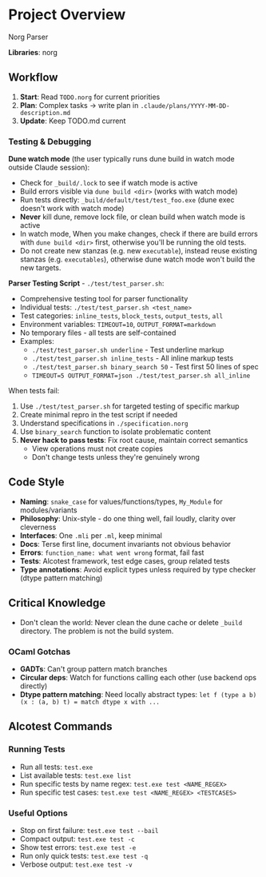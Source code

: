 # Project Overview

Norg Parser

**Libraries**: norg 

## Workflow

1. **Start**: Read `TODO.norg` for current priorities
2. **Plan**: Complex tasks  → write plan in `.claude/plans/YYYY-MM-DD-description.md`
3. **Update**: Keep TODO.md current

### Testing & Debugging

**Dune watch mode** (the user typically runs dune build in watch mode outside Claude session):
- Check for `_build/.lock` to see if watch mode is active
- Build errors visible via `dune build <dir>` (works with watch mode)
- Run tests directly: `_build/default/test/test_foo.exe` (dune exec doesn't work with watch mode)
- **Never** kill dune, remove lock file, or clean build when watch mode is active
- In watch mode, When you make changes, check if there are build errors with `dune build <dir>` first, otherwise you'll be running the old tests.
- Do not create new stanzas (e.g. new `executable`), instead reuse existing stanzas (e.g. `executables`), otherwise dune watch mode won't build the new targets.

**Parser Testing Script** - `./test/test_parser.sh`:
- Comprehensive testing tool for parser functionality
- Individual tests: `./test/test_parser.sh <test_name>`
- Test categories: `inline_tests`, `block_tests`, `output_tests`, `all`
- Environment variables: `TIMEOUT=10`, `OUTPUT_FORMAT=markdown`
- No temporary files - all tests are self-contained
- Examples:
  - `./test/test_parser.sh underline` - Test underline markup
  - `./test/test_parser.sh inline_tests` - All inline markup tests
  - `./test/test_parser.sh binary_search 50` - Test first 50 lines of spec
  - `TIMEOUT=5 OUTPUT_FORMAT=json ./test/test_parser.sh all_inline`

When tests fail:
1. Use `./test/test_parser.sh` for targeted testing of specific markup
2. Create minimal repro in the test script if needed
3. Understand specifications in `./specification.norg`
4. Use `binary_search` function to isolate problematic content
5. **Never hack to pass tests**: Fix root cause, maintain correct semantics
   - View operations must not create copies
   - Don't change tests unless they're genuinely wrong

## Code Style

- **Naming**: `snake_case` for values/functions/types, `My_Module` for modules/variants
- **Philosophy**: Unix-style - do one thing well, fail loudly, clarity over cleverness
- **Interfaces**: One `.mli` per `.ml`, keep minimal
- **Docs**: Terse first line, document invariants not obvious behavior
- **Errors**: `function_name: what went wrong` format, fail fast
- **Tests**: Alcotest framework, test edge cases, group related tests
- **Type annotations**: Avoid explicit types unless required by type checker (dtype pattern matching)

## Critical Knowledge

- Don't clean the world: Never clean the dune cache or delete `_build` directory. The problem is not the build system.

### OCaml Gotchas

- **GADTs**: Can't group pattern match branches
- **Circular deps**: Watch for functions calling each other (use backend ops directly)
- **Dtype pattern matching**: Need locally abstract types: `let f (type a b) (x : (a, b) t) = match dtype x with ...`

## Alcotest Commands

### Running Tests
- Run all tests: `test.exe`
- List available tests: `test.exe list`
- Run specific tests by name regex: `test.exe test <NAME_REGEX>`
- Run specific test cases: `test.exe test <NAME_REGEX> <TESTCASES>`

### Useful Options
- Stop on first failure: `test.exe test --bail`
- Compact output: `test.exe test -c`
- Show test errors: `test.exe test -e`
- Run only quick tests: `test.exe test -q`
- Verbose output: `test.exe test -v`
